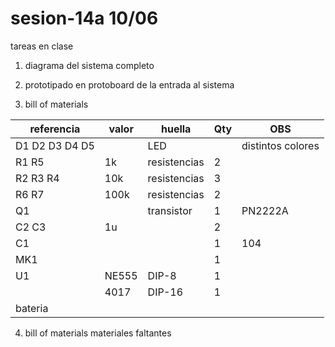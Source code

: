 # sesion-14a 10/06

tareas en clase

1. diagrama del sistema completo

2. prototipado en protoboard de la entrada al sistema

3. bill of materials 
  
|referencia|valor|huella|Qty|OBS|
|----------|-----|------|---|---|
|D1 D2 D3 D4 D5||LED||distintos colores|
|R1 R5|1k |resistencias|2||
|R2 R3 R4|10k|resistencias|3||
|R6 R7|100k|resistencias|2|
|Q1||transistor|1|PN2222A|1||
|C2 C3|1u||2||
|C1|||1|104|
|MK1|||1|
|U1|NE555|DIP-8|1|||
||4017|DIP-16|1|
|bateria|
4. bill of materials materiales faltantes
